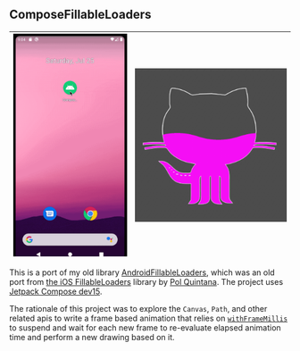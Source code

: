 ## ComposeFillableLoaders

|![gif](./assets/watercat.gif)|![png](./assets/watercat.png)|
|---|---|

This is a port of my old library [AndroidFillableLoaders](https://github.com/JorgeCastilloPrz/AndroidFillableLoaders), which was an old port from [the iOS FillableLoaders](https://github.com/polqf/FillableLoaders) library by [Pol Quintana](https://github.com/polqf). The project uses [Jetpack Compose dev15](https://developer.android.com/jetpack/androidx/releases/compose).

The rationale of this project was to explore the `Canvas`, `Path`, and other related apis to write a frame based animation that relies on [`withFrameMillis`](https://developer.android.com/reference/kotlin/androidx/compose/dispatch/package-summary#withFrameMillis(kotlin.Function1)) to suspend and wait for each new frame to re-evaluate elapsed animation time and perform a new drawing based on it.